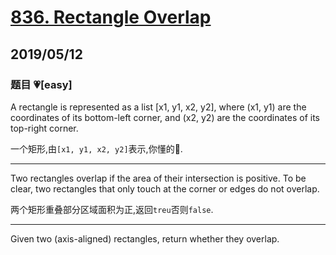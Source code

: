 # [836. Rectangle Overlap](https://leetcode.com/problems/rectangle-overlap/)

## 2019/05/12

### 题目 💗[easy]

A rectangle is represented as a list [x1, y1, x2, y2], where (x1, y1) are the coordinates of its bottom-left corner, and (x2, y2) are the coordinates of its top-right corner.

一个矩形,由`[x1, y1, x2, y2]`表示,你懂的🐶.

---

Two rectangles overlap if the area of their intersection is positive. To be clear, two rectangles that only touch at the corner or edges do not overlap.

两个矩形重叠部分区域面积为正,返回`treu`否则`false`.

---

Given two (axis-aligned) rectangles, return whether they overlap.
